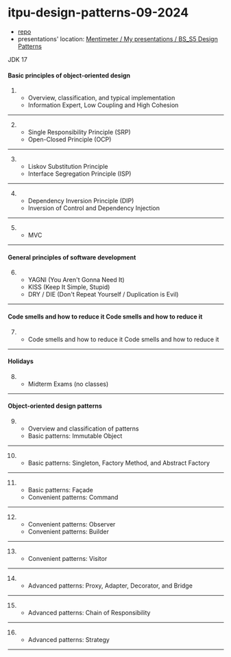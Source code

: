 # itpu-design-patterns-09-2024
- [repo](https://github.com/AndreiRohau/itpu-design-patterns-09-2025)
- presentations' location: [Mentimeter / My presentations / BS_S5 Design Patterns](https://www.mentimeter.com/app/folder/2549145)

JDK 17

#### Basic principles of object-oriented design
1.  
   - Overview, classification, and typical implementation
   - Information Expert, Low Coupling and High Cohesion
___
2. 
   - Single Responsibility Principle (SRP)
   - Open-Closed Principle (OCP)
___
3. 
   - Liskov Substitution Principle
   - Interface Segregation Principle (ISP)
___
4. 
   - Dependency Inversion Principle (DIP)
   - Inversion of Control and Dependency Injection
___
5. 
   - MVC 
___
#### General principles of software development
6. 
   - YAGNI (You Aren't Gonna Need It)
   - KISS (Keep It Simple, Stupid)
   - DRY / DIE (Don't Repeat Yourself / Duplication is Evil)
___
#### Code smells and how to reduce it Code smells and how to reduce it
7. 
   - Code smells and how to reduce it Code smells and how to reduce it
___
#### Holidays
8. 
   - Midterm Exams (no classes)
___
#### Object-oriented design patterns
9. 
   - Overview and classification of patterns
   - Basic patterns: Immutable Object
___
10. 
    - Basic patterns: Singleton, Factory Method, and Abstract Factory
___
11. 
    - Basic patterns: Façade
    - Convenient patterns: Сommand
___
12. 
    - Convenient patterns: Observer
    - Convenient patterns: Builder
___
13. 
    - Convenient patterns: Visitor
___
14. 
    - Advanced patterns: Proxy, Adapter, Decorator, and Bridge
___
15. 
    - Advanced patterns: Chain of Responsibility
___
16. 
    - Advanced patterns: Strategy
___
